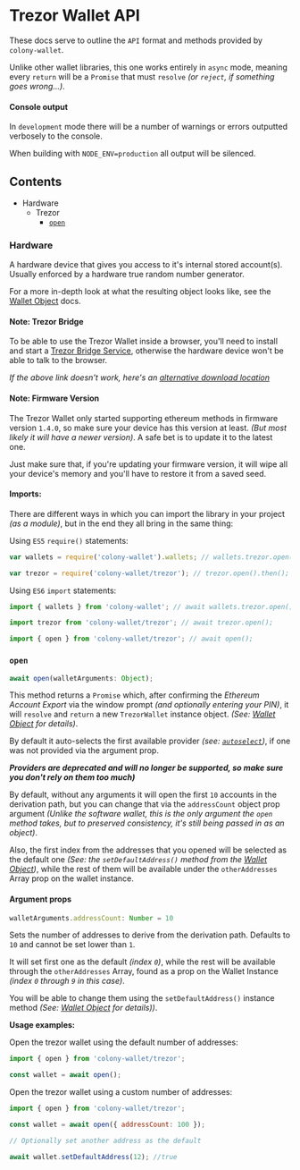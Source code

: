 # Trezor Wallet API

These docs serve to outline the `API` format and methods provided by `colony-wallet`.

Unlike other wallet libraries, this one works entirely in `async` mode, meaning every `return` will be a `Promise` that must `resolve` _(or `reject`, if something goes wrong...)_.

#### Console output

In `development` mode there will be a number of warnings or errors outputted verbosely to the console.

When building with `NODE_ENV=production` all output will be silenced.

## Contents

* Hardware
  * Trezor
    * [`open`](#open)


### Hardware

A hardware device that gives you access to it's internal stored account(s). Usually enforced by a hardware true random number generator.

For a more in-depth look at what the resulting object looks like, see the [Wallet Object](wallet-object.md) docs.

#### Note: Trezor Bridge

To be able to use the Trezor Wallet inside a browser, you'll need to install and start a [Trezor Bridge Service](https://wallet.trezor.io/#/bridge), otherwise the hardware device won't be able to talk to the browser.

_If the above link doesn't work, here's an [alternative download location](https://wallet.trezor.io/data/bridge/latest/index.html)_

#### Note: Firmware Version

The Trezor Wallet only started supporting ethereum methods in firmware version `1.4.0`, so make sure your device has this version at least. _(But most likely it will have a newer version)_. A safe bet is to update it to the latest one.

Just make sure that, if you're updating your firmware version, it will wipe all your device's memory and you'll have to restore it from a saved seed.

#### Imports:

There are different ways in which you can import the library in your project _(as a module)_, but in the end they all bring in the same thing:

Using `ES5` `require()` statements:
```js
var wallets = require('colony-wallet').wallets; // wallets.trezor.open().then();

var trezor = require('colony-wallet/trezor'); // trezor.open().then();
```

Using `ES6` `import` statements:
```js
import { wallets } from 'colony-wallet'; // await wallets.trezor.open();

import trezor from 'colony-wallet/trezor'; // await trezor.open();

import { open } from 'colony-wallet/trezor'; // await open();
```

### `open`

```js
await open(walletArguments: Object);
```

This method returns a `Promise` which, after confirming the _Ethereum Account Export_ via the window prompt _(and optionally entering your PIN)_, it will `resolve` and `return` a new `TrezorWallet` instance object. _(See: [Wallet Object](wallet-object.md) for details)_.

By default it auto-selects the first available provider _(see: [`autoselect`](api-providers.md#autoselect))_, if one was not provided via the argument prop.

**_Providers are deprecated and will no longer be supported, so make sure you don't rely on them too much)_**

By default, without any arguments it will open the first `10` accounts in the derivation path, but you can change that via the `addressCount` object prop argument _(Unlike the software wallet, this is the only argument the `open` method takes, but to preserved consistency, it's still being passed in as an object)_.

Also, the first index from the addresses that you opened will be selected as the default one _(See: the `setDefaultAddress()` method from the [Wallet Object](wallet-object.md))_, while the rest of them will be available under the `otherAddresses` Array prop on the wallet instance.

#### Argument props

```js
walletArguments.addressCount: Number = 10
```

Sets the number of addresses to derive from the derivation path. Defaults to `10` and cannot be set lower than `1`.

It will set first one as the default _(index `0`)_, while the rest will be available through the `otherAddresses` Array, found as a prop on the Wallet Instance _(index `0` through `9` in this case)_.

You will be able to change them using the `setDefaultAddress()` instance method _(See: [Wallet Object](wallet-object.md) for details))_.

**Usage examples:**

Open the trezor wallet using the default number of addresses:
```js
import { open } from 'colony-wallet/trezor';

const wallet = await open();
```

Open the trezor wallet using a custom number of addresses:
```js
import { open } from 'colony-wallet/trezor';

const wallet = await open({ addressCount: 100 });

// Optionally set another address as the default

await wallet.setDefaultAddress(12); //true
```
